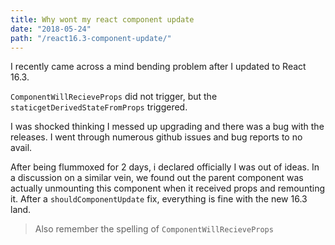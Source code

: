 ```yaml
---
title: Why wont my react component update
date: "2018-05-24"
path: "/react16.3-component-update/"
---
```


I recently came across a mind bending problem after I updated to React 16.3.

`ComponentWillRecieveProps` did not trigger, but the `staticgetDerivedStateFromProps` triggered. 

I was shocked thinking I messed up upgrading and there was a bug with the releases. I went through numerous github issues and bug reports to no avail. 

After being flummoxed for 2 days, i declared officially I was out of ideas. In a discussion on a similar vein, we found out the parent component was actually unmounting this component when it received props and remounting it. After a `shouldComponentUpdate` fix, everything is fine with the new 16.3 land. 

> Also remember the spelling of `ComponentWillRecieveProps`